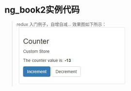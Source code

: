 # ng_book2实例代码
>redux 入门例子，自增自减...
>效果图如下所示：
![image](https://github.com/tiantian2012/ng_book2_redux_minimal/blob/master/xiaoguo/1.jpg)

